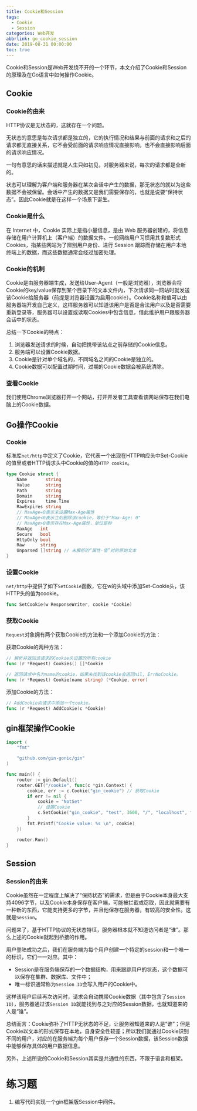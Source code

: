 ```yaml
---
title: Cookie和Session
tags:
  - Cookie
  - Session
categories: Web开发
abbrlink: go_cookie_session
date: 2019-08-31 00:00:00
toc: true
---
```


Cookie和Session是Web开发绕不开的一个环节，本文介绍了Cookie和Session的原理及在Go语言中如何操作Cookie。<!--more-->

## Cookie

### Cookie的由来

HTTP协议是无状态的，这就存在一个问题。

无状态的意思是每次请求都是独立的，它的执行情况和结果与前面的请求和之后的请求都无直接关系，它不会受前面的请求响应情况直接影响，也不会直接影响后面的请求响应情况。

一句有意思的话来描述就是人生只如初见，对服务器来说，每次的请求都是全新的。

状态可以理解为客户端和服务器在某次会话中产生的数据，那无状态的就以为这些数据不会被保留。会话中产生的数据又是我们需要保存的，也就是说要“保持状态”。因此Cookie就是在这样一个场景下诞生。

### Cookie是什么

在 Internet 中，Cookie 实际上是指小量信息，是由 Web 服务器创建的，将信息存储在用户计算机上（客户端）的数据文件。一般网络用户习惯用其复数形式 Cookies，指某些网站为了辨别用户身份、进行 Session 跟踪而存储在用户本地终端上的数据，而这些数据通常会经过加密处理。

### Cookie的机制

Cookie是由服务器端生成，发送给User-Agent（一般是浏览器），浏览器会将Cookie的key/value保存到某个目录下的文本文件内，下次请求同一网站时就发送该Cookie给服务器（前提是浏览器设置为启用cookie）。Cookie名称和值可以由服务器端开发自己定义，这样服务器可以知道该用户是否是合法用户以及是否需要重新登录等，服务器可以设置或读取Cookies中包含信息，借此维护用户跟服务器会话中的状态。

总结一下Cookie的特点：

1. 浏览器发送请求的时候，自动把携带该站点之前存储的Cookie信息。
2. 服务端可以设置Cookie数据。
3. Cookie是针对单个域名的，不同域名之间的Cookie是独立的。
4. Cookie数据可以配置过期时间，过期的Cookie数据会被系统清除。

### 查看Cookie

我们使用Chrome浏览器打开一个网站，打开开发者工具查看该网站保存在我们电脑上的Cookie数据。

## Go操作Cookie

### Cookie

标准库`net/http`中定义了Cookie，它代表一个出现在HTTP响应头中Set-Cookie的值里或者HTTP请求头中Cookie的值的`HTTP cookie`。

```go
type Cookie struct {
    Name       string
    Value      string
    Path       string
    Domain     string
    Expires    time.Time
    RawExpires string
    // MaxAge=0表示未设置Max-Age属性
    // MaxAge<0表示立刻删除该cookie，等价于"Max-Age: 0"
    // MaxAge>0表示存在Max-Age属性，单位是秒
    MaxAge   int
    Secure   bool
    HttpOnly bool
    Raw      string
    Unparsed []string // 未解析的“属性-值”对的原始文本
}
```

### 设置Cookie

`net/http`中提供了如下`SetCookie`函数，它在w的头域中添加Set-Cookie头，该HTTP头的值为cookie。

```go
func SetCookie(w ResponseWriter, cookie *Cookie)
```

### 获取Cookie

`Request`对象拥有两个获取Cookie的方法和一个添加Cookie的方法：

获取Cookie的两种方法：

```go
// 解析并返回该请求的Cookie头设置的所有cookie
func (r *Request) Cookies() []*Cookie

// 返回请求中名为name的cookie，如果未找到该cookie会返回nil, ErrNoCookie。
func (r *Request) Cookie(name string) (*Cookie, error)
```

添加Cookie的方法：

```go
// AddCookie向请求中添加一个cookie。
func (r *Request) AddCookie(c *Cookie)
```

## gin框架操作Cookie

```go
import (
    "fmt"

    "github.com/gin-gonic/gin"
)

func main() {
    router := gin.Default()
    router.GET("/cookie", func(c *gin.Context) {
        cookie, err := c.Cookie("gin_cookie") // 获取Cookie
        if err != nil {
            cookie = "NotSet"
            // 设置Cookie
            c.SetCookie("gin_cookie", "test", 3600, "/", "localhost", false, true)
        }
        fmt.Printf("Cookie value: %s \n", cookie)
    })

    router.Run()
}
```

## Session

### Session的由来

Cookie虽然在一定程度上解决了“保持状态”的需求，但是由于Cookie本身最大支持4096字节，以及Cookie本身保存在客户端，可能被拦截或窃取，因此就需要有一种新的东西，它能支持更多的字节，并且他保存在服务器，有较高的安全性。这就是`Session`。

问题来了，基于HTTP协议的无状态特征，服务器根本就不知道访问者是“谁”。那么上述的Cookie就起到桥接的作用。

用户登陆成功之后，我们在服务端为每个用户创建一个特定的session和一个唯一的标识，它们一一对应。其中：

- Session是在服务端保存的一个数据结构，用来跟踪用户的状态，这个数据可以保存在集群、数据库、文件中；
- 唯一标识通常称为`Session ID`会写入用户的Cookie中。

这样该用户后续再次访问时，请求会自动携带Cookie数据（其中包含了`Session ID`），服务器通过该`Session ID`就能找到与之对应的Session数据，也就知道来的人是“谁”。

总结而言：Cookie弥补了HTTP无状态的不足，让服务器知道来的人是“谁”；但是Cookie以文本的形式保存在本地，自身安全性较差；所以我们就通过Cookie识别不同的用户，对应的在服务端为每个用户保存一个Session数据，该Session数据中能够保存具体的用户数据信息。

另外，上述所说的Cookie和Session其实是共通性的东西，不限于语言和框架。

# 练习题

1. 编写代码实现一个gin框架版Session中间件。